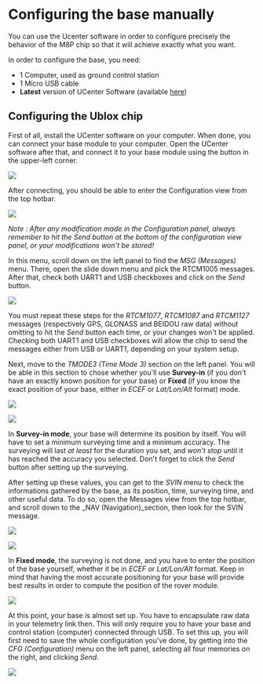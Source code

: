 # Configuring the base manually

You can use the Ucenter software in order to configure precisely the behavior of the M8P chip so that it will achieve exactly what you want.

In order to configure the base, you need:

* 1 Computer, used as ground control station
* 1 Micro USB cable
* **Latest** version of UCenter Software \(available [here](https://www.u-blox.com/en/product/u-center-windows)\)

## Configuring the Ublox chip

First of all, install the UCenter software on your computer. When done, you can connect your base module to your computer. Open the UCenter software after that, and connect it to your base module using the button in the upper-left corner.

![](../.gitbook/assets/1.png)

After connecting, you should be able to enter the Configuration view from the top hotbar.

![](../.gitbook/assets/2%20%281%29.png)

_Note : After any modification made in the Configuration panel, always remember to hit the Send button at the bottom of the configuration view panel, or your modifications won't be stored!_

In this menu, scroll down on the left panel to find the _MSG \(Messages\)_ menu. There, open the slide down menu and pick the RTCM1005 messages. After that, check both UART1 and USB checkboxes and click on the _Send_ button.

![](../.gitbook/assets/3%20%281%29.png)

You must repeat these steps for the _RTCM1077_, _RTCM1087_ and _RTCM1127_ messages \(respectively GPS, GLONASS and BEIDOU raw data\) without omitting to hit the _Send_ button each time, or your changes won't be applied. Checking both UART1 and USB checkboxes will allow the chip to send the messages either from USB or UART1, depending on your system setup.

Next, move to the _TMODE3 \(Time Mode 3\)_ section on the left panel. You will be able in this section to chose whether you'll use **Survey-in** \(if you don't have an exactly known position for your base\) or **Fixed** \(if you know the exact position of your base, either in _ECEF_ or _Lat/Lon/Alt_ format\) mode.

![](../.gitbook/assets/cfgs.png)

![](../.gitbook/assets/22.png)

In **Survey-in mode**, your base will determine its position by itself. You will have to set a minimum surveying time and a minimum accuracy. The surveying will last _at least_ for the duration you set, and _won't stop_ until it has reached the accuracy you selected. Don't forget to click the _Send_ button after setting up the surveying.

After setting up these values, you can get to the _SVIN_ menu to check the informations gathered by the base, as its position, time, surveying time, and other useful data. To do so, open the Messages view from the top hotbar, and scroll down to the \_NAV \(Navigation\)\_section, then look for the SVIN message.

![](../.gitbook/assets/svin.png)

![](../.gitbook/assets/svinm.png)

In **Fixed mode**, the surveying is not done, and you have to enter the position of the base yourself, whether it be in _ECEF_ or _Lat/Lon/Alt_ format. Keep in mind that having the most accurate positioning for your base will provide best results in order to compute the position of the rover module.

![](../.gitbook/assets/5.png)

At this point, your base is almost set up. You have to encapsulate raw data in your telemetry link then. This will only require you to have your base and control station \(computer\) connected through USB. To set this up, you will first need to save the whole configuration you've done, by getting into the _CFG \(Configuration\)_ menu on the left panel, selecting all four memories on the right, and clicking _Send_.

![](../.gitbook/assets/a1.png)


